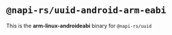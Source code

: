 # `@napi-rs/uuid-android-arm-eabi`

This is the **arm-linux-androideabi** binary for `@napi-rs/uuid`
